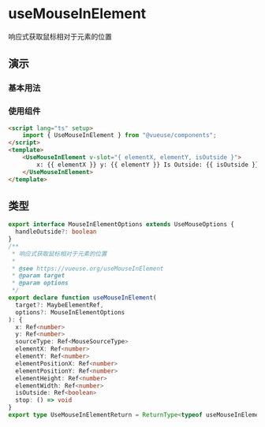 # useMouseInElement

响应式获取鼠标相对于元素的位置

## 演示

### 基本用法

<demo src="./demo.vue" title="useMouseInElement" desc="监听鼠标相对于元素的位置信息"></demo>

### 使用组件

```html
<script lang="ts" setup>
    import { UseMouseInElement } from "@vueuse/components";
</script>
<template>
    <UseMouseInElement v-slot="{ elementX, elementY, isOutside }">
        x: {{ elementX }} y: {{ elementY }} Is Outside: {{ isOutside }}
    </UseMouseInElement>
</template>
```

## 类型

```ts
export interface MouseInElementOptions extends UseMouseOptions {
  handleOutside?: boolean
}
/**
 * 响应式获取鼠标相对于元素的位置
 *
 * @see https://vueuse.org/useMouseInElement
 * @param target
 * @param options
 */
export declare function useMouseInElement(
  target?: MaybeElementRef,
  options?: MouseInElementOptions
): {
  x: Ref<number>
  y: Ref<number>
  sourceType: Ref<MouseSourceType>
  elementX: Ref<number>
  elementY: Ref<number>
  elementPositionX: Ref<number>
  elementPositionY: Ref<number>
  elementHeight: Ref<number>
  elementWidth: Ref<number>
  isOutside: Ref<boolean>
  stop: () => void
}
export type UseMouseInElementReturn = ReturnType<typeof useMouseInElement>
```
